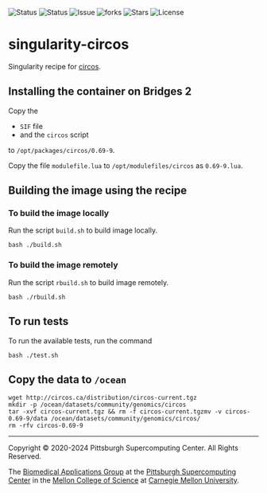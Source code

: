 ![Status](https://github.com/pscedu/singularity-circos/actions/workflows/main.yml/badge.svg)
![Status](https://github.com/pscedu/singularity-circos/actions/workflows/pretty.yml/badge.svg)
![Issue](https://img.shields.io/github/issues/pscedu/singularity-circos)
![forks](https://img.shields.io/github/forks/pscedu/singularity-circos)
![Stars](https://img.shields.io/github/stars/pscedu/singularity-circos)
![License](https://img.shields.io/github/license/pscedu/singularity-circos)

# singularity-circos
Singularity recipe for [circos](http://circos.ca/).

## Installing the container on Bridges 2
Copy the

* `SIF` file
* and the `circos` script

to `/opt/packages/circos/0.69-9`.

Copy the file `modulefile.lua` to `/opt/modulefiles/circos` as `0.69-9.lua`.

## Building the image using the recipe
### To build the image locally
Run the script `build.sh` to build image locally.

```
bash ./build.sh
```

### To build the image remotely
Run the script `rbuild.sh` to build image remotely.

```
bash ./rbuild.sh
```

## To run tests
To run the available tests, run the command

```
bash ./test.sh
```

## Copy the data to `/ocean`

```
wget http://circos.ca/distribution/circos-current.tgz
mkdir -p /ocean/datasets/community/genomics/circos
tar -xvf circos-current.tgz && rm -f circos-current.tgzmv -v circos-0.69-9/data /ocean/datasets/community/genomics/circos/
rm -rfv circos-0.69-9
```

---
Copyright © 2020-2024 Pittsburgh Supercomputing Center. All Rights 
Reserved.

The [Biomedical Applications Group](https://www.psc.edu/biomedical-applications/) at the [Pittsburgh Supercomputing
Center](http://www.psc.edu) in the [Mellon College of Science](https://www.cmu.edu/mcs/) at [Carnegie Mellon University](http://www.cmu.edu).
